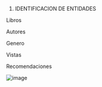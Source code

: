 1.	IDENTIFICACION DE ENTIDADES

   
Libros

Autores

Genero 

Vistas

Recomendaciones

![image](https://github.com/srzzuares/DDI_Integradora_BOOKFASH/assets/84793967/f018d965-7511-4dd4-89a5-eb13df0e1891)
